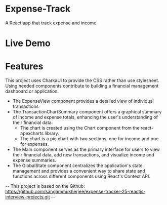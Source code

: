 # Expense-Track
A React app that track expense and income.

# Live Demo

# Features
This project uses CharkaUi to provide the CSS rather than use stylesheet. 
Using needed components contribute to building a financial management dashboard or application.
  - The ExpenseView component provides a detailed view of individual transactions
  - The TransactionChartSummary component offers a graphical summary of income and expense totals, enhancing the user's understanding of their financial data.
    - The chart is created using the Chart component from the react-apexcharts library.
    - The chart is a pie chart with two sections: one for income and one for expenses.
  - The Main component serves as the primary interface for users to view their financial data, add new transactions, and visualize income and expense summaries.
  - The GlobalState component centralizes the application's state management and provides a convenient way to share state and functions across different components using React's Context API. 

-- This project is based on the Github: https://github.com/sangammukherjee/expense-tracker-25-reactjs-interview-projects.git --
